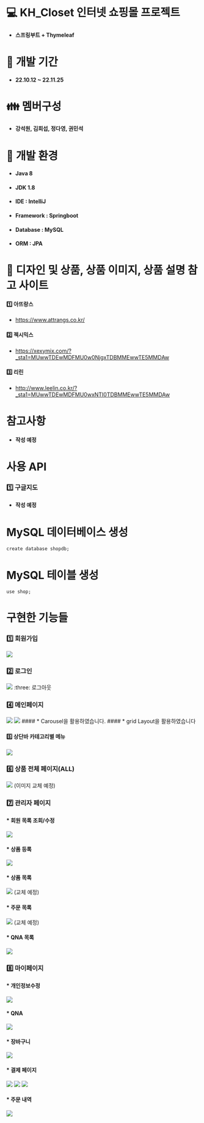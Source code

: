 # :computer: KH_Closet 인터넷 쇼핑몰 프로젝트
* #### 스프링부트 + Thymeleaf

# :date: 개발 기간
* #### 22.10.12 ~ 22.11.25 

# :family: 멤버구성
* #### 강석원, 김희섭, 정다영, 권민석

# :high_brightness: 개발 환경
* #### Java 8
* #### JDK 1.8
* #### IDE : IntelliJ
* #### Framework : Springboot
* #### Database : MySQL
* #### ORM : JPA

# :womans_clothes: 디자인 및 상품, 상품 이미지, 상품 설명 참고 사이트
#### :one: 아뜨랑스
* https://www.attrangs.co.kr/

#### :two: 젝시믹스
* https://xexymix.com/?_sta1=MUwwTDEwMDFMU0w0NjgxTDBMMEwwTE5MMDAw

#### :three: 리린
* http://www.leelin.co.kr/?_sta1=MUwwTDEwMDFMU0wxNTI0TDBMMEwwTE5MMDAw

# 참고사항
* #### 작성 예정

# 사용 API
### :one: 구글지도

* #### 작성 예정

# MySQL 데이터베이스 생성
<pre><code>create database shopdb;</code></pre>

# MySQL 테이블 생성
<pre><code>use shop;</code></pre>

# 구현한 기능들
### :one: 회원가입
<img src="https://user-images.githubusercontent.com/97165731/203047565-20cad785-b189-44fc-9edc-a1f15e6b20ac.png">


### :two: 로그인
<img src="https://user-images.githubusercontent.com/97165731/203048201-28f4a07c-affa-4f03-a641-67ae964e5ff3.png">
:three: 로그아웃


### :four: 메인페이지
<img src="https://user-images.githubusercontent.com/97165731/203048534-f562ff4f-f0b5-4617-944d-f339f8d2a319.png">
<img src="https://user-images.githubusercontent.com/97165731/203048687-8fa65609-11bc-43f0-a650-f28da899b670.png">
#### * Carousel을 활용하였습니다.
#### * grid Layout을 활용하였습니다


#### :five: 상단바 카테고리별 메뉴
<img src="https://user-images.githubusercontent.com/97165731/203049253-2417587f-5f53-499a-b2d2-eaffdbb24bae.png">


### :six: 상품 전체 페이지(ALL)
<img src="https://user-images.githubusercontent.com/97165731/203049585-68fe795d-88c2-4c06-98c0-0f99a15c600b.png">
(이미지 교체 예정)


### :seven: 관리자 페이지
#### * 회원 목록 조회/수정
<img src="https://user-images.githubusercontent.com/97165731/203049986-8fda9c8e-4dd5-45e9-bc41-3f68cc43ab3c.png">
                                                                                                               
#### * 상품 등록
<img src="https://user-images.githubusercontent.com/97165731/203050403-4994da58-91da-4229-8b92-f19042972a13.png">

#### * 상품 목록
<img src="https://user-images.githubusercontent.com/97165731/203050578-16ba6a09-b6b7-4169-995b-133fb88cd5c7.png">
(교체 예정)

#### * 주문 목록
<img src="https://user-images.githubusercontent.com/97165731/203052408-972d9012-d602-4233-b949-fa2234cf4f45.png">
(교체 예정)

#### * QNA 목록
<img src="https://user-images.githubusercontent.com/97165731/203052673-89fe543e-fcf8-46a7-904f-31d97536d197.png">


### :eight: 마이페이지
#### * 개인정보수정
<img src="https://user-images.githubusercontent.com/97165731/203053825-435ad066-eac8-4dd0-a688-e5c46e3f358f.png">

#### * QNA
<img src="https://user-images.githubusercontent.com/97165731/203053938-5ef58abe-e486-42a6-a9b5-e1475ac2951c.png">

#### * 장바구니
<img src="https://user-images.githubusercontent.com/97165731/203053602-a4ab7cba-6ac9-4ddb-9a7f-d0d00ebb4f13.png">

#### * 결제 페이지
<img src="https://user-images.githubusercontent.com/97165731/203054208-cbf3adb9-d402-40b4-903d-f2cc2ea21bf1.png">
<img src="https://user-images.githubusercontent.com/97165731/203054270-2c7895af-f299-4e83-8ca7-40ea78562b58.png">
<img src="https://user-images.githubusercontent.com/97165731/203054431-16458636-9aa8-4f4b-b53f-26d1a4d8ec39.png">

#### * 주문 내역
<img src="https://user-images.githubusercontent.com/97165731/203054857-0fee04b6-5761-48f3-8d24-843c18457fa3.png">
